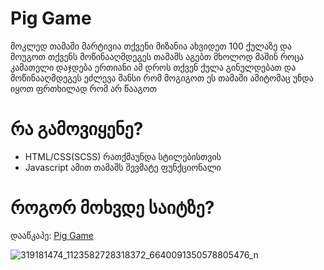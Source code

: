 # Pig Game 
მოკლედ თამაში მარტივია თქვენი მიზანია ახვიდეთ 100 ქულაზე და მოუგოთ თქვენს მოწინააღმდეგეს თამაშს აგებთ მხოლოდ მაშინ როცა კამათელი დაჯდება ერთიანი ამ დროს თქვენ ქულა გინულდებათ და მოწინააღმდეგეს ეძლევა შანსი რომ მოგიგოთ ეს თამაში ამიტომაც უნდა იყოთ ფრთხილად რომ არ წააგოთ

# რა გამოვიყენე?
* HTML/CSS(SCSS) რათქმაუნდა სტილებისთვის
* Javascript ამით თამაშს შევმატე ფუნქციონალი

# როგორ მოხვდე საიტზე?
დააწკაპე: [Pig Game](https://grapsinho.github.io/Games/Pig-Game/index?fbclid=IwAR1XUqN-uEII8U9Zh5hJ7bV6x66AJwy_yK_6evxK197jU50u_6ktnhyT_yE)

![319181474_1123582728318372_6640091350578805476_n](https://user-images.githubusercontent.com/92812712/207900067-66fc0301-7c6e-4ef0-812b-1a6f8b159518.png)
